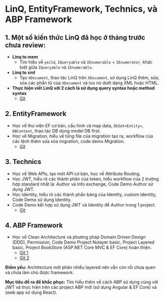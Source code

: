 # LinQ, EntityFramework, Technics, và ABP Framework

## 1. Một số kiến thức LinQ đã học ở tháng trước chưa review:

- **Linq to mem**
  - Tìm hiểu về `yeild`, `IQueryable` và `IEnumerable` + `IEnumerator`, khác biệt giữa `IQueryable` và `IEnumerable`.
- **Linq to xml**
  - Tạo `XDocument`, thao tác LinQ trên `XDocument`, sử dụng LinQ thêm, sửa, xóa các phần tử của `XDocument` và lưu nó dưới dạng XML hoặc HTML.
- **Thực hiện viết LinQ với 2 cách là sử dụng query syntax hoặc method syntax**
  - [Git](https://github.com/longdmhe161226/LinQ)

## 2. EntityFramework

- Học về thư viện EF cơ bản, cấu hình và map data, `DbSet<Entity>`, `DBContext`, thao tác DB dùng model DB first.
- Học về Migration, hiểu về từng file của migration tạo ra, workflow của các lệnh thêm sửa xóa migration, code demo Migration.
  - [Git](https://github.com/longdmhe161226/EntityFramwork)

## 3. Technics

- Học về Web APIs, tạo một API cơ bản, học về Attribute Routing.
- Học JWT, hiểu rõ các thành phân của token, hiểu workflow của 2 trường hợp standard nhất là: Author và Info exchange, Code Demo Author sử dụng JWT.
- Học Identity, hiểu rõ các thành phần bảng của Identity, custom Identity, Code Demo sử dụng Identity.
- Code Demo kết hợp sử dụng JWT và Identity để Author trong 1 project.
  - [Git](https://github.com/longdmhe161226/Technics)

## 4. ABP Framework

- Học về Clean Architecture và phương pháp Domain Driven Design (DDD), Permission, Code Demo Project Nolayer basic, Project Layered basic, Project BookStore (ASP.NET Core MVC & EF Core) hoàn thiện.
  - [Git 1](https://github.com/longdmhe161226/ABPs)
  - [Git 2](https://github.com/longdmhe161226/ABP)

**Điểm yếu:** Architecture mới phân nhiều layered nên vẫn còn rối chưa quen và chưa làm chủ được framework.

**Mục tiêu đề ra để khắc phục:** Tìm hiểu thêm về cách ABP sử dụng cùng với JWT và thực hiện trên các project ABP mới (sử dụng Angular & EF Core) và (web app sử dụng React).
